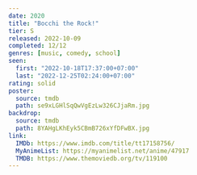 ```yaml
---
date: 2020
title: "Bocchi the Rock!"
tier: S
released: 2022-10-09
completed: 12/12
genres: [music, comedy, school]
seen:
  first: "2022-10-18T17:37:00+07:00"
  last: "2022-12-25T02:24:00+07:00"
rating: solid
poster:
  source: tmdb
  path: se9xLGHlSqQwVgEzLw326CJjaRm.jpg
backdrop:
  source: tmdb
  path: 8YAHgLKhEyk5CBmB726xYfDFwBX.jpg
link:
  IMDb: https://www.imdb.com/title/tt17158756/
  MyAnimeList: https://myanimelist.net/anime/47917
  TMDB: https://www.themoviedb.org/tv/119100
---
```


